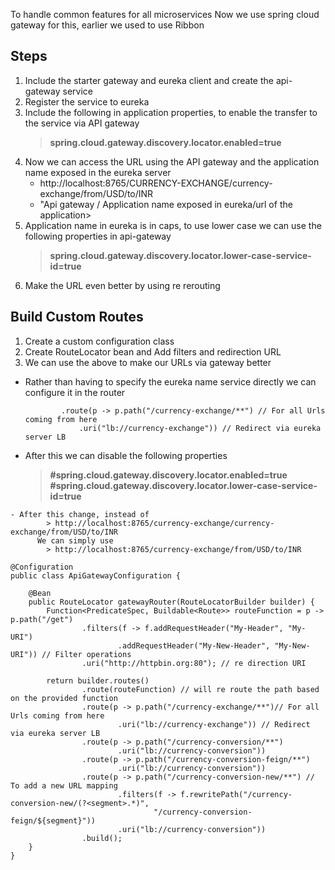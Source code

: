To handle common  features for all microservices
Now we use spring cloud gateway for this, earlier we used to use Ribbon


## Steps
1. Include the starter gateway and eureka client and create the api-gateway service
2. Register the service to eureka
3. Include the following in application properties, to enable the transfer to the service via API gateway
    > **spring.cloud.gateway.discovery.locator.enabled=true** 
4. Now we can access the URL using the API gateway and the application name exposed in the eureka server
    - http://localhost:8765/CURRENCY-EXCHANGE/currency-exchange/from/USD/to/INR
    - "Api gateway / Application name exposed in eureka/url of the application>
5. Application name in eureka is in caps, to use lower case we can use the following properties in api-gateway
    > **spring.cloud.gateway.discovery.locator.lower-case-service-id=true**
6. Make the URL even better by using re rerouting


## Build Custom Routes
1. Create a custom configuration class
2. Create RouteLocator bean and Add filters and redirection URL
3. We can use the above to make our URLs via gateway better 
  - Rather than  having to specify the eureka name service directly we can configure it in the router
    ```
			.route(p -> p.path("/currency-exchange/**") // For all Urls coming from here
				.uri("lb://currency-exchange")) // Redirect via eureka server LB
    ```
   - After this we can disable the following properties
		>**#spring.cloud.gateway.discovery.locator.enabled=true**
		>**#spring.cloud.gateway.discovery.locator.lower-case-service-id=true**
		
		
	- After this change, instead of
			> http://localhost:8765/currency-exchange/currency-exchange/from/USD/to/INR
		  We can simply use 
			> http://localhost:8765/currency-exchange/from/USD/to/INR
	
	
```
@Configuration
public class ApiGatewayConfiguration {

	@Bean
	public RouteLocator gatewayRouter(RouteLocatorBuilder builder) {
		Function<PredicateSpec, Buildable<Route>> routeFunction = p -> p.path("/get")
				.filters(f -> f.addRequestHeader("My-Header", "My-URI")
						.addRequestHeader("My-New-Header", "My-New-URI")) // Filter operations
				.uri("http://httpbin.org:80"); // re direction URI

		return builder.routes()
				.route(routeFunction) // will re route the path based on the provided function
				.route(p -> p.path("/currency-exchange/**")// For all Urls coming from here
						.uri("lb://currency-exchange")) // Redirect via eureka server LB
				.route(p -> p.path("/currency-conversion/**")
						.uri("lb://currency-conversion"))
				.route(p -> p.path("/currency-conversion-feign/**")
						.uri("lb://currency-conversion"))
				.route(p -> p.path("/currency-conversion-new/**") // To add a new URL mapping
						.filters(f -> f.rewritePath("/currency-conversion-new/(?<segment>.*)",
								"/currency-conversion-feign/${segment}"))
						.uri("lb://currency-conversion"))
				.build();
	}
}

```
	

